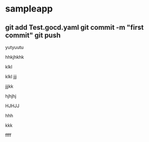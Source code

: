 # sampleapp
git add  Test.gocd.yaml
 git commit -m "first commit"
 git push
 ----------------
 
 yutyuutu
 
 hhkjhkhk
 
 klkl
 
 klkl
jjj

jjjkk

hjhjhj

HJHJJ

hhh

kkk

ffff